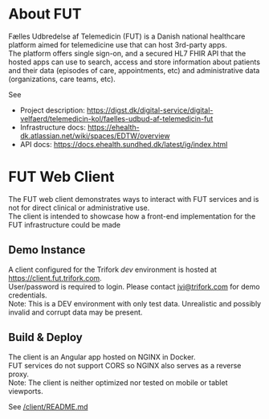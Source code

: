 # About FUT
Fælles Udbredelse af Telemedicin (FUT) is a Danish national healthcare platform aimed for telemedicine use that can host 3rd-party apps.  
The platform offers single sign-on, and a secured HL7 FHIR API that the hosted apps can use to search, access and store information about patients and their data (episodes of care, appointments, etc) and administrative data (organizations, care teams, etc).  

See 
- Project description: https://digst.dk/digital-service/digital-velfaerd/telemedicin-kol/faelles-udbud-af-telemedicin-fut
- Infrastructure docs: https://ehealth-dk.atlassian.net/wiki/spaces/EDTW/overview
- API docs: https://docs.ehealth.sundhed.dk/latest/ig/index.html

# FUT Web Client
The FUT web client demonstrates ways to interact with FUT services and is not for direct clinical or administrative use.  
The client is intended to showcase how a front-end implementation for the FUT infrastructure could be made

## Demo Instance
A client configured for the Trifork _dev_ environment is hosted at https://client.fut.trifork.com.  
User/password is required to login. Please contact jvi@trifork.com for demo credentials.  
Note: This is a DEV environment with only test data. Unrealistic and possibly invalid and corrupt data may be present.

## Build & Deploy
The client is an Angular app hosted on NGINX in Docker.  
FUT services do not support CORS so NGINX also serves as a reverse proxy.   
Note: The client is neither optimized nor tested on mobile or tablet viewports. 

See [/client/README.md](/client/README.md)
